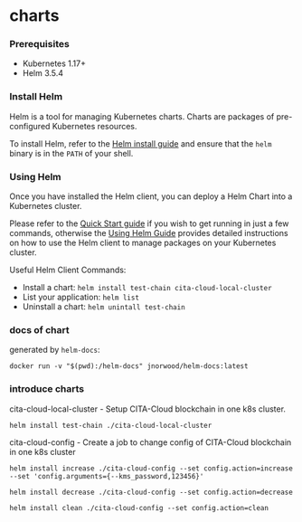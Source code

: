 # charts

### Prerequisites
- Kubernetes 1.17+
- Helm 3.5.4

### Install Helm

Helm is a tool for managing Kubernetes charts. Charts are packages of pre-configured Kubernetes resources.

To install Helm, refer to the [Helm install guide](https://github.com/helm/helm#install) and ensure that the `helm` binary is in the `PATH` of your shell.

### Using Helm

Once you have installed the Helm client, you can deploy a Helm Chart into a Kubernetes cluster.

Please refer to the [Quick Start guide](https://helm.sh/docs/intro/quickstart/) if you wish to get running in just a few commands, otherwise the [Using Helm Guide](https://helm.sh/docs/intro/using_helm/) provides detailed instructions on how to use the Helm client to manage packages on your Kubernetes cluster.

Useful Helm Client Commands:
* Install a chart: `helm install test-chain cita-cloud-local-cluster`
* List your application: `helm list`
* Uninstall a chart: `helm unintall test-chain`

### docs of chart

generated by `helm-docs`:

```
docker run -v "$(pwd):/helm-docs" jnorwood/helm-docs:latest
```

### introduce charts

cita-cloud-local-cluster - Setup CITA-Cloud blockchain in one k8s cluster.

```
helm install test-chain ./cita-cloud-local-cluster
```

cita-cloud-config - Create a job to change config of CITA-Cloud blockchain in one k8s cluster

```
helm install increase ./cita-cloud-config --set config.action=increase --set 'config.arguments={--kms_password,123456}'

helm install decrease ./cita-cloud-config --set config.action=decrease

helm install clean ./cita-cloud-config --set config.action=clean
```